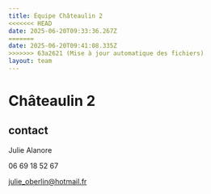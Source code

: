 ```yaml
---
title: Équipe Châteaulin 2
<<<<<<< HEAD
date: 2025-06-20T09:33:36.267Z
=======
date: 2025-06-20T09:41:08.335Z
>>>>>>> 63a2621 (Mise à jour automatique des fichiers)
layout: team
---
```


# Châteaulin 2



## contact 

Julie Alanore

06 69 18 52 67

julie_oberlin@hotmail.fr

